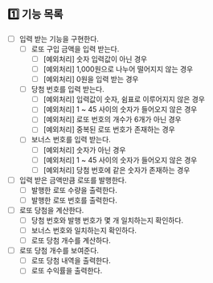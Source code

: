 ## 1️⃣ 기능 목록

- [ ] 입력 받는 기능을 구현한다.
  - [ ] 로또 구입 금액을 입력 받는다.
    - [ ] [예외처리] 숫자 입력값이 아닌 경우
    - [ ] [예외처리] 1,000원으로 나누어 떨어지지 않는 경우
    - [ ] [예외처리] 0원을 입력 받는 경우
  - [ ] 당첨 번호를 입력 받는다.
    - [ ] [예외처리] 입력값이 숫자, 쉼표로 이루어지지 않은 경우
    - [ ] [예외처리] 1 ~ 45 사이의 숫자가 들어오지 않은 경우
    - [ ] [예외처리] 로또 번호의 개수가 6개가 아닌 경우
    - [ ] [예외처리] 중복된 로또 번호가 존재하는 경우
  - [ ] 보너스 번호를 입력 받는다.
    - [ ] [예외처리] 숫자가 아닌 경우
    - [ ] [예외처리] 1 ~ 45 사이의 숫자가 들어오지 않은 경우
    - [ ] [예외처리] 당첨 번호에 같은 숫자가 존재하는 경우
- [ ] 입력 받은 금액만큼 로또를 발행한다.
  - [ ] 발행한 로또 수량을 출력한다.
  - [ ] 발행한 로또 번호를 출력한다.
- [ ] 로또 당첨을 계산한다.
  - [ ] 당첨 번호와 발행 번호가 몇 개 일치하는지 확인하다.
  - [ ] 보너스 번호와 일치하는지 확인하다.
  - [ ] 로또 당첨 개수를 계산하다.
- [ ] 로또 당첨 개수를 보여준다.
  - [ ] 로또 당첨 내역을 출력한다.
  - [ ] 로또 수익률을 출력한다.